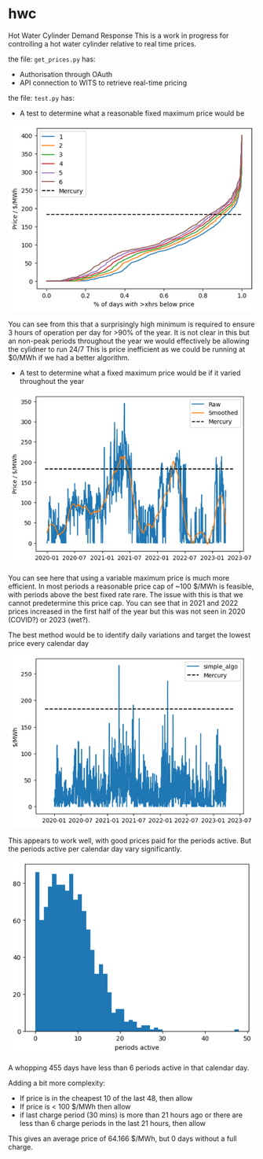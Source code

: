 # hwc
Hot Water Cylinder Demand Response
This is a work in progress for controlling a hot water cylinder relative to real time prices. 

the file: `get_prices.py` has:

- Authorisation through OAuth
- API connection to WITS to retrieve real-time pricing

the file: `test.py` has:
 - A test to determine what a reasonable fixed maximum price would be
 
![](fixed_price_test.png)

You can see from this that a surprisingly high minimum is required to ensure 3 hours of operation per day for >90% of the year.
It is not clear in this but an non-peak periods throughout the year we would effectively be allowing the cylidner to run 24/7
This is price inefficient as we could be running at $0/MWh if we had a better algorithm.

 - A test to determine what a fixed maximum price would be if it varied throughout the year
 
![](variable_price_test2.png)

You can see here that using a variable maximum price is much more efficient.
In most periods a reasonable price cap of ~100 $/MWh is feasible, with periods above the best fixed rate rare.
The issue with this is that we cannot predetermine this price cap. You can see that in 2021 and 2022 prices increased in the first half of the year but this was not seen in 2020 (COVID?) or 2023 (wet?).

The best method would be to identify daily variations and target the lowest price every calendar day

![](simple1.png)

This appears to work well, with good prices paid for the periods active. But the periods active per calendar day vary significantly.

![](simple_periods_active.png)

A whopping 455 days have less than 6 periods active in that calendar day.

Adding a bit more complexity: 
- If price is in the cheapest 10 of the last 48, then allow
- If price is < 100 $/MWh then allow
- if last charge period (30 mins) is more than 21 hours ago or there are less than 6 charge periods in the last 21 hours, then allow

This gives an average price of 64.166 $/MWh, but 0 days without a full charge.


